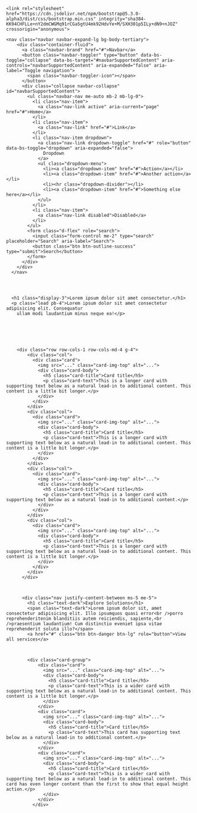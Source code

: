 <!DOCTYPE html>
<html lang="en">
  <head>
    <meta charset="utf-8" />
    <meta name="viewport" content="width=device-width, initial-scale=1" />
    <title>NRP 30</title>

    <link rel="stylesheet" href="https://cdn.jsdelivr.net/npm/bootstrap@5.3.0-alpha3/dist/css/bootstrap.min.css" integrity="sha384-KK94CHFLLe+nY2dmCWGMq91rCGa5gtU4mk92HdvYe+M/SXH301p5ILy+dN9+nJOZ"
    crossorigin="anonymous">

  </head>

  <style>
    *{
        margin-top: 5px;
    }
  </style>

<body>

    <nav class="navbar navbar-expand-lg bg-body-tertiary">
        <div class="container-fluid">
          <a class="navbar-brand" href="#">Navbar</a>
          <button class="navbar-toggler" type="button" data-bs-toggle="collapse" data-bs-target="#navbarSupportedContent" aria-controls="navbarSupportedContent" aria-expanded="false" aria-label="Toggle navigation">
            <span class="navbar-toggler-icon"></span>
          </button>
          <div class="collapse navbar-collapse" id="navbarSupportedContent">
            <ul class="navbar-nav me-auto mb-2 mb-lg-0">
              <li class="nav-item">
                <a class="nav-link active" aria-current="page" href="#">Home</a>
              </li>
              <li class="nav-item">
                <a class="nav-link" href="#">Link</a>
              </li>
              <li class="nav-item dropdown">
                <a class="nav-link dropdown-toggle" href="#" role="button" data-bs-toggle="dropdown" aria-expanded="false">
                  Dropdown
                </a>
                <ul class="dropdown-menu">
                  <li><a class="dropdown-item" href="#">Action</a></li>
                  <li><a class="dropdown-item" href="#">Another action</a></li>
                  <li><hr class="dropdown-divider"></li>
                  <li><a class="dropdown-item" href="#">Something else here</a></li>
                </ul>
              </li>
              <li class="nav-item">
                <a class="nav-link disabled">Disabled</a>
              </li>
            </ul>
            <form class="d-flex" role="search">
              <input class="form-control me-2" type="search" placeholder="Search" aria-label="Search">
              <button class="btn btn-outline-success" type="submit">Search</button>
            </form>
          </div>
        </div>
      </nav>




      <h1 class="display-3">Lorem ipsum dolor sit amet consectetur.</h1>
      <p class="lead pb-4">Lorem ipsum dolor sit amet consectetur adipisicing elit. Consequatur 
        ullam modi laudantium minus neque ea!</p>






        <div class="row row-cols-1 row-cols-md-4 g-4">
            <div class="col">
              <div class="card">
                <img src="..." class="card-img-top" alt="...">
                <div class="card-body">
                  <h5 class="card-title">Card title</h5>
                  <p class="card-text">This is a longer card with supporting text below as a natural lead-in to additional content. This content is a little bit longer.</p>
                </div>
              </div>
            </div>
            <div class="col">
              <div class="card">
                <img src="..." class="card-img-top" alt="...">
                <div class="card-body">
                  <h5 class="card-title">Card title</h5>
                  <p class="card-text">This is a longer card with supporting text below as a natural lead-in to additional content. This content is a little bit longer.</p>
                </div>
              </div>
            </div>
            <div class="col">
              <div class="card">
                <img src="..." class="card-img-top" alt="...">
                <div class="card-body">
                  <h5 class="card-title">Card title</h5>
                  <p class="card-text">This is a longer card with supporting text below as a natural lead-in to additional content.</p>
                </div>
              </div>
            </div>
            <div class="col">
              <div class="card">
                <img src="..." class="card-img-top" alt="...">
                <div class="card-body">
                  <h5 class="card-title">Card title</h5>
                  <p class="card-text">This is a longer card with supporting text below as a natural lead-in to additional content. This content is a little bit longer.</p>
                </div>
              </div>
            </div>
          </div>



          <div class="nav justify-content-between ms-5 me-5">
            <h1 class="text-dark">Explore Solutions</h1>
            <span class="text-dark">Lorem ipsum dolor sit, amet consectetur adipisicing elit. Illo ipsumquos quasi error<br />porro reprehenderitenim blanditiis autem reiciendis, sapiente,<br />praesentium laudantium! Cum distinctio eveniet ipsa vitae reprehenderit soluta illo?</span>
            <a href="#" class="btn btn-danger btn-lg" role="button">View all services</a>



            <div class="card-group">
                <div class="card">
                  <img src="..." class="card-img-top" alt="...">
                  <div class="card-body">
                    <h5 class="card-title">Card title</h5>
                    <p class="card-text">This is a wider card with supporting text below as a natural lead-in to additional content. This content is a little bit longer.</p>
                  </div>
                </div>
                <div class="card">
                  <img src="..." class="card-img-top" alt="...">
                  <div class="card-body">
                    <h5 class="card-title">Card title</h5>
                    <p class="card-text">This card has supporting text below as a natural lead-in to additional content.</p>
                  </div>
                </div>
                <div class="card">
                  <img src="..." class="card-img-top" alt="...">
                  <div class="card-body">
                    <h5 class="card-title">Card title</h5>
                    <p class="card-text">This is a wider card with supporting text below as a natural lead-in to additional content. This card has even longer content than the first to show that equal height action.</p>
                  </div>
                </div>
              </div>
</body>
